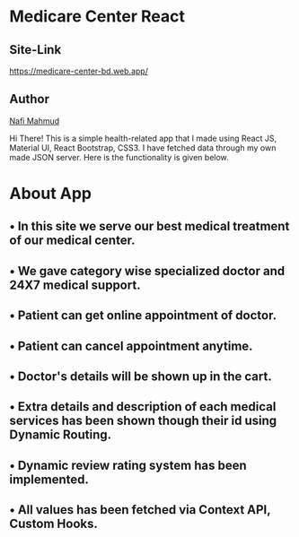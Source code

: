 # Medicare Center React
## Site-Link
https://medicare-center-bd.web.app/

## Author 
[Nafi Mahmud][author]

[author]: https://sourcecodebd.github.io/nafi.com/
Hi There! This is a simple health-related app that I made using React JS, Material UI, React Bootstrap, CSS3. I have fetched data through my own made JSON server. Here is the functionality is given below.

# About App
## • In this site we serve our best medical treatment of our medical center.
## • We gave category wise specialized doctor and 24X7 medical support.
## • Patient can get online appointment of doctor.
## • Patient can cancel appointment anytime.
## • Doctor's details will be shown up in the cart.
## • Extra details and description of each medical services has been shown though their id using Dynamic Routing.
## • Dynamic review rating system has been implemented.
## • All values has been fetched via Context API, Custom Hooks.
